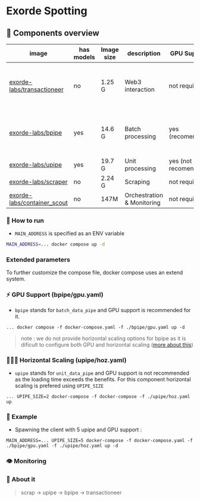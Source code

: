 # Exorde Spotting

## 🐳 Components overview

| image | has models | Image size | description | GPU Support | build |
| --- | --- | --- | --- | --- | --- |
| [exorde-labs/transactioneer](https://github.com/exorde-labs/transactioneer/tree/main) | no | 1.25 G | Web3 interaction | not required | [![Build & Publish the container image - production](https://github.com/exorde-labs/transactioneer/actions/workflows/build_docker_production.yaml/badge.svg)](https://github.com/exorde-labs/transactioneer/actions/workflows/build_docker_production.yaml) |
| [exorde-labs/bpipe](https://github.com/exorde-labs/bpipe/tree/main) | yes | 14.6 G | Batch processing | yes (recomended) | [![Build & Publish the container image - production](https://github.com/exorde-labs/bpipe/actions/workflows/build_docker_production.yaml/badge.svg)](https://github.com/exorde-labs/bpipe/actions/workflows/build_docker_production.yaml) |
| [exorde-labs/upipe](https://github.com/exorde-labs/upipe/tree/main) | yes | 19.7 G | Unit processing | yes (not recomended) | [![Build](https://github.com/exorde-labs/upipe/actions/workflows/build_docker_production.yaml/badge.svg)](https://github.com/exorde-labs/upipe/actions/workflows/build_docker_production.yaml) |
| [exorde-labs/scraper](https://github.com/exorde-labs/scraper/tree/main) | no | 2.24 G | Scraping | not required |  |
| [exorde-labs/container_scout](https://github.com/exorde-labs/container_scout/tree/main) | no | 147M | Orchestration & Monitoring | not required |  |

### 📘 How to run

- `MAIN_ADDRESS` is specified as an ENV variable

```bash
MAIN_ADDRESS=... docker compose up -d
```

### Extended parameters

To further customize the compose file, docker compose uses an extend system.

### ⚡ GPU Support (bpipe/gpu.yaml)

- `bpipe` stands for `batch_data_pipe` and GPU support is recommended for it.

```
... docker compose -f docker-compose.yaml -f ./bpipe/gpu.yaml up -d
```

> note : we do not provide horizontal scaling options for bpipe as it is dificult to configure both GPU
> and horizontal scaling ([more about this](https://github.com/exorde-labs/Exorde-Client-Microservice-Mint/issues/1))

### 🧑‍🤝‍🧑 Horizontal Scaling (upipe/hoz.yaml)

- `upipe` stands for `unit_data_pipe` and GPU support is not recommended as the loading time exceeds the benefits. 
For this component horizontal scaling is prefered using `UPIPE_SIZE`

```
... UPIPE_SIZE=2 docker-compose -f docker-compose -f ./upipe/hoz.yaml up
```

### 📘 Example

- Spawning the client with 5 upipe and GPU support :
```
MAIN_ADDRESS=... UPIPE_SIZE=5 docker-compose -f docker-compose.yaml -f ./bpipe/gpu.yaml -f ./upipe/hoz.yaml up -d
```

### 👁️ Monitoring

### 💬 About it
> scrap -> upipe -> bpipe -> transactioneer
